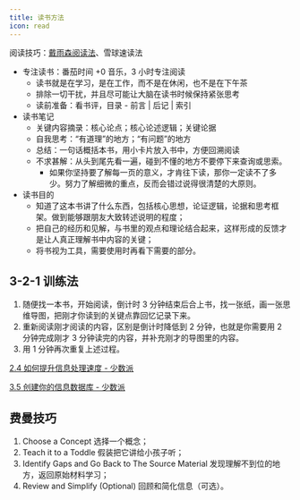 ```yaml
---
title: 读书方法
icon: read
---
```


阅读技巧：[戴雨森阅读法](https://zhuanlan.zhihu.com/p/25858189)、雪球速读法

- 专注读书：番茄时间 +0 音乐，3 小时专注阅读
  - 读书就是在学习，是在工作，而不是在休闲，也不是在下午茶
  - 排除一切干扰，并且尽可能让大脑在读书时候保持紧张思考
  - 读前准备：看书评，目录 - 前言 | 后记 | 索引
- 读书笔记
  - 关键内容摘录：核心论点；核心论述逻辑；关键论据
  - 自我思考：“有道理”的地方；“有问题”的地方
  - 总结：一句话概括本书，用小卡片放入书中，方便回溯阅读
  - 不求甚解：从头到尾先看一遍，碰到不懂的地方不要停下来查询或思索。
    - 如果你坚持要了解每一页的意义，才肯往下读，那你一定读不了多少。努力了解细微的重点，反而会错过说得很清楚的大原则。
- 读书目的
  - 知道了这本书讲了什么东西，包括核心思想，论证逻辑，论据和思考框架。做到能够跟朋友大致转述说明的程度；
  - 把自己的经历和见解，与书里的观点和理论结合起来，这样形成的反馈才是让人真正理解书中内容的关键；
  - 将书视为工具，需要使用时再看下需要的部分。

## 3-2-1 训练法

1. 随便找一本书，开始阅读，倒计时 3 分钟结束后合上书，找一张纸，画一张思维导图，把刚才你读到的关键点靠回忆记录下来。
2. 重新阅读刚才阅读的内容，区别是倒计时降低到 2 分钟，也就是你需要用 2 分钟完成刚才 3 分钟读完的内容，并补充刚才的导图里的内容。
3. 用 1 分钟再次重复上述过程。

[2.4 如何提升信息处理速度 - 少数派](https://sspai.com/post/53852)

[3.5 创建你的信息数据库 - 少数派](https://sspai.com/post/54065)

## 费曼技巧

1. Choose a Concept 选择一个概念；
2. Teach it to a Toddle 假装把它讲给小孩子听；
3. Identify Gaps and Go Back to The Source Material 发现理解不到位的地方，返回原始材料学习；
4. Review and Simplify (Optional) 回顾和简化信息（可选）。
